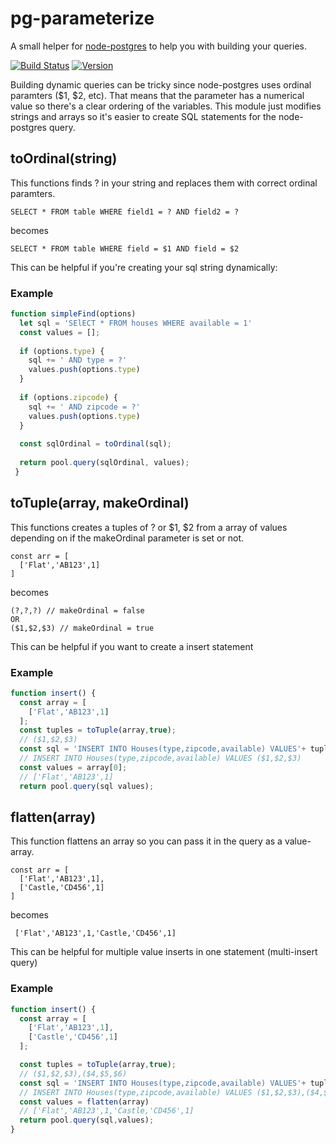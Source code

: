 # pg-parameterize
A small helper for [node-postgres](https://github.com/brianc/node-postgres) to help you with building your queries.

[![Build Status](https://travis-ci.org/bergur/pg-parameterize.svg?branch=master)](https://travis-ci.org/bergur/pg-parameterize)
[![Version](https://img.shields.io/npm/v/pg-parameterize.svg)](https://npmjs.org/package/pg-parameterize)


Building dynamic queries can be tricky since node-postgres uses ordinal paramters ($1, $2, etc). That means that the parameter has a numerical value so there's a clear ordering of the variables. This module just modifies strings and arrays so it's easier to create SQL statements for the node-postgres query.

## toOrdinal(string)
This functions finds ? in  your string and replaces them with correct ordinal paramters.

```
SELECT * FROM table WHERE field1 = ? AND field2 = ?
```
becomes
```
SELECT * FROM table WHERE field = $1 AND field = $2
```

This can be helpful if you're creating your sql string dynamically:

### Example
```javascript
function simpleFind(options)
  let sql = 'SElECT * FROM houses WHERE available = 1'
  const values = [];
  
  if (options.type) {
    sql += ' AND type = ?'
    values.push(options.type)
  }
  
  if (options.zipcode) {
    sql += ' AND zipcode = ?'
    values.push(options.type)
  }
  
  const sqlOrdinal = toOrdinal(sql);
  
  return pool.query(sqlOrdinal, values);
 }
 ```

## toTuple(array, makeOrdinal)
This functions creates a tuples of ? or $1, $2 from a array of values depending on if the makeOrdinal parameter is set or not.

```
const arr = [
  ['Flat','AB123',1]  
]
```
becomes
```
(?,?,?) // makeOrdinal = false
OR
($1,$2,$3) // makeOrdinal = true
```

This can be helpful if you want to create a insert statement
### Example
```javascript
function insert() {
  const array = [
    ['Flat','AB123',1]    
  ];
  const tuples = toTuple(array,true);
  // ($1,$2,$3)
  const sql = 'INSERT INTO Houses(type,zipcode,available) VALUES'+ tuples ;
  // INSERT INTO Houses(type,zipcode,available) VALUES ($1,$2,$3)  
  const values = array[0];
  // ['Flat','AB123',1]
  return pool.query(sql values);
```

## flatten(array)
This function flattens an array so you can pass it in the query as a value-array.

```
const arr = [
  ['Flat','AB123',1],
  ['Castle,'CD456',1]
]
```
becomes
```
 ['Flat','AB123',1,'Castle,'CD456',1]
```

This can be helpful for multiple value inserts in one statement (multi-insert query)
### Example
```javascript
function insert() {
  const array = [
    ['Flat','AB123',1],
    ['Castle','CD456',1]
  ];

  const tuples = toTuple(array,true);
  // ($1,$2,$3),($4,$5,$6)
  const sql = 'INSERT INTO Houses(type,zipcode,available) VALUES'+ tuples
  // INSERT INTO Houses(type,zipcode,available) VALUES ($1,$2,$3),($4,$5,$6)
  const values = flatten(array)
  // ['Flat','AB123',1,'Castle,'CD456',1]
  return pool.query(sql,values);
}